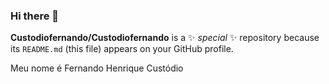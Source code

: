 ### Hi there 👋


**Custodiofernando/Custodiofernando** is a ✨ _special_ ✨ repository because its `README.md` (this file) appears on your GitHub profile.

Meu nome é Fernando Henrique Custódio


